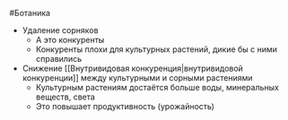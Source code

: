 #Ботаника 
- Удаление сорняков
	- А это конкуренты
	- Конкуренты плохи для культурных растений, дикие бы с ними справились
- Снижение [[Внутривидовая конкуренция|внутривидовой конкуренции]] между культурными и сорными растениями
	- Культурным растениям достаётся больше воды, минеральных веществ, света
	- Это повышает продуктивность (урожайность)